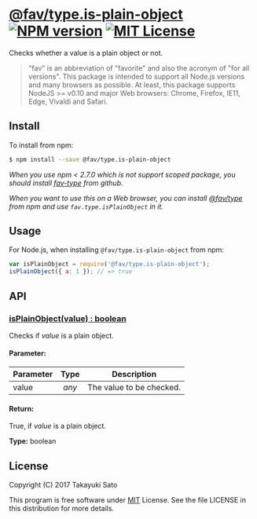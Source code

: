 # [@fav/type.is-plain-object][repo-url] [![NPM version][npm-img]][npm-url] [![MIT License][mit-img]][mit-url]

Checks whether a value is a plain object or not.

> "fav" is an abbreviation of "favorite" and also the acronym of "for all versions".
> This package is intended to support all Node.js versions and many browsers as possible.
> At least, this package supports NodeJS >= v0.10 and major Web browsers: Chrome, Firefox, IE11, Edge, Vivaldi and Safari.

## Install

To install from npm:

```sh
$ npm install --save @fav/type.is-plain-object
```

*When you use npm < 2.7.0 which is not support scoped package, you should install [fav-type][repo-url] from github.*

*When you want to use this on a Web browser, you can install [@fav/type][main-url] from npm and use `fav.type.isPlainObject` in it.*

## Usage

For Node.js, when installing `@fav/type.is-plain-object` from npm:

```js
var isPlainObject = require('@fav/type.is-plain-object');
isPlainObject({ a: 1 }); // => true
```

## API

### <u>isPlainObject(value) : boolean</u>

Checks if *value* is a plain object.

#### Parameter:

| Parameter |  Type  | Description              |
|-----------|:------:|--------------------------|
| value     | *any*  | The value to be checked. |

#### Return:

True, if *value* is a plain object.

**Type:** boolean

## License

Copyright (C) 2017 Takayuki Sato

This program is free software under [MIT][mit-url] License.
See the file LICENSE in this distribution for more details.

[repo-url]: https://github.com/sttk/fav-type/
[npm-img]: https://img.shields.io/badge/npm-v0.4.2-blue.svg
[npm-url]: https://www.npmjs.com/package/@fav/type.is-plain-object
[mit-img]: https://img.shields.io/badge/license-MIT-green.svg
[mit-url]: https://opensource.org/licenses/MIT
[main-url]: https://www.npmjs.com/package/@fav/type

